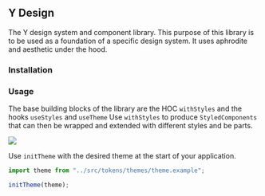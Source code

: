 ## Y Design

The Y design system and component library. This purpose of this library is to be used as a foundation of a specific design system. It uses aphrodite and aesthetic under the hood.

### Installation

### Usage

The base building blocks of the library are the HOC `withStyles` and the hooks `useStyles` and `useTheme`
Use `withStyles` to produce `StyledComponents` that can then be wrapped and extended with different styles and be parts.

![](https://raw.githubusercontent.com/Henrts/y-design/master/src/stories/systemdiagram.png)

Use `initTheme` with the desired theme at the start of your application.

```javascript
import theme from "../src/tokens/themes/theme.example";

initTheme(theme);
```
